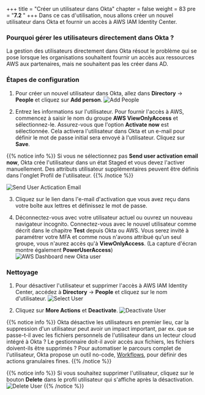 +++
title = "Créer un utilisateur dans Okta"
chapter = false
weight = 83
pre = "<b>7.2 </b>"
+++
Dans ce cas d'utilisation, nous allons créer un nouvel utilisateur dans Okta et fournir un accès à AWS IAM Identity Center.

### Pourquoi gérer les utilisateurs directement dans Okta ?
La gestion des utilisateurs directement dans Okta résout le problème qui se pose lorsque les organisations souhaitent fournir un accès aux ressources AWS aux partenaires, mais ne souhaitent pas les créer dans AD.

### Étapes de configuration
1. Pour créer un nouvel utilisateur dans Okta, allez dans **Directory** -> **People** et cliquez sur **Add person**.
![Add People](/images/730_add_people.png)

2. Entrez les informations sur l'utilisateur. Pour fournir l'accès à AWS, commencez à saisir le nom du groupe **AWS ViewOnlyAccess** et sélectionnez-le. Assurez-vous que l'option **Activate now** est sélectionnée. Cela activera l'utilisateur dans Okta et un e-mail pour définir le mot de passe initial sera envoyé à l'utilisateur. Cliquez sur **Save**.

{{% notice info %}}
Si vous ne sélectionnez pas **Send user activation email now**, Okta crée l'utilisateur dans un état Staged et vous devez l'activer manuellement.
Des attributs utilisateur supplémentaires peuvent être définis dans l'onglet Profil de l'utilisateur.
{{% /notice %}}

![Send User Actication Email](/images/731_send_user_activation_email.png)

3. Cliquez sur le lien dans l'e-mail d'activation que vous avez reçu dans votre boîte aux lettres et définissez le mot de passe.

4. Déconnectez-vous avec votre utilisateur actuel ou ouvrez un nouveau navigateur incognito. Connectez-vous avec le nouvel utilisateur comme décrit dans le chapitre **Test** depuis Okta ou AWS. Vous serez invité à paramétrer votre MFA et comme nous n'avons attribué qu'un seul groupe, vous n'aurez accès qu'à **ViewOnlyAccess**.
(La capture d'écran montre également **PowerUserAccess**)
![AWS Dashboard new Okta user](/images/732_aws_dashboard.png)

### Nettoyage

1. Pour désactiver l'utilisateur et supprimer l'accès à AWS IAM Identity Center, accédez à **Directory** -> **People** et cliquez sur le nom d'utilisateur.
![Select User](/images/733_select_user.png)

2. Cliquez sur **More Actions** et **Deactivate**.
![Deactivate User](/images/734_deactivate_user.png)

{{% notice info %}}
Okta désactive les utilisateurs en premier lieu, car la suppression d'un utilisateur peut avoir un impact important, par ex. que se passe-t-il avec les fichiers personnels de l'utilisateur dans un lecteur cloud intégré à Okta ? Le gestionnaire doit-il avoir accès aux fichiers, les fichiers doivent-ils être supprimés ? Pour automatiser le parcours complet de l'utilisateur, Okta propose un outil no-code, [Workflows](https://www.okta.com/fr/platform/workflows/workflows-for-lifecycle-management/), pour définir des actions granulaires fines.
{{% /notice %}}

{{% notice info %}}
Si vous souhaitez supprimer l'utilisateur, cliquez sur le bouton **Delete** dans le profil utilisateur qui s'affiche après la désactivation.
![Delete User](/images/736_delete_user.png)
{{% /notice %}}
